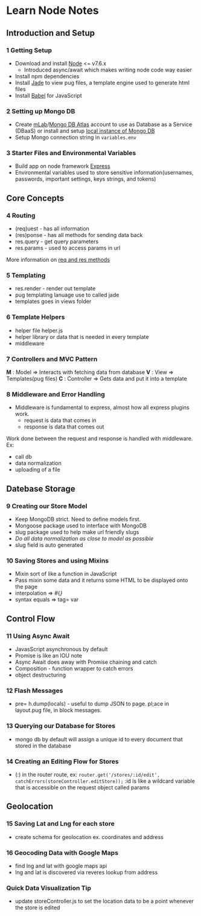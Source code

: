 # Learn Node Notes

## Introduction and Setup

### 1 Getting Setup
- Download and install [Node] <= v7.6.x
  - Introduced async/await which makes writing node code way easier
- Install npm dependencies
- Install [Jade] to view pug files, a template engine used to generate html files
- Install [Babel] for JavaScript

### 2 Setting up Mongo DB
- Create [mLab]/[Mongo DB Atlas] account to use as Database as a Service (DBaaS) or
  install and setup [local instance of Mongo DB]
- Setup Mongo connection string in `variables.env`

### 3 Starter Files and Environmental Variables
- Build app on node framework [Express]
- Environmental variables used to store sensitive information(usernames, passwords, important settings, keys strings, and tokens)

[Node]: http://www.hostingadvice.com/how-to/install-nodejs-ubuntu-14-04/#node-version-manager
[Jade]: https://packagecontrol.io/packages/Jade
[Babel]: https://packagecontrol.io/packages/Babel
[mLab]: https://mlab.com/
[Mongo DB Atlas]: https://www.mongodb.com/cloud/atlas
[local instance of Mongo DB]: https://www.digitalocean.com/community/tutorials/how-to-install-and-secure-mongodb-on-ubuntu-16-04
[Express]: https://expressjs.com/

## Core Concepts

### 4 Routing
- (req)uest - has all information
- (res)ponse - has all methods for sending data back
- res.query - get query parameters
- res.params - used to access params in url

More information on [req and res methods]

[req and res methods]: https://expressjs.com/en/4x/api.html

### 5 Templating
- res.render - render out template
- pug templating lanuage use to called jade
- templates goes in views folder

### 6 Template Helpers
- helper file helper.js
- helper library or data that is needed in every template
- middleware

### 7 Controllers and MVC Pattern
**M** : Model => Interacts with fetching data from database
**V** : View => Templates(pug files)
**C** : Controller => Gets data and put it into a template

### 8 Middleware and Error Handling
- Middleware is fundamental to express, almost how all express plugins work.
  - request is data that comes in
  - response is data that comes out

Work done between the request and response is handled with middleware.
Ex:
- call db
- data normalization
- uploading of a file

## Datebase Storage

### 9 Creating our Store Model
- Keep MongoDB strict. Need to define models first.
- Mongoose package used to interface with MongoDB
- slug package used to help make url friendly slugs
- *Do all data normalization as close to model as possible*
- slug field is auto generated

### 10 Saving Stores and using Mixins
- Mixin sort of like a function in JavaScript
- Pass mixin some data and it returns some HTML to be displayed onto the page
- interpolation => #{<var>}
- syntax equals => tag= var

## Control Flow

### 11 Using Async Await
- JavasScript asynchronous by default
- Promise is like an IOU note
- Async Await does away with Promise chaining and catch
- Composition - function wrapper to catch errors
- object destructuring

### 12 Flash Messages
- pre= h.dump(locals) - useful to dump JSON to page. pl;ace in layout.pug file, in block messages.

### 13 Querying our Database for Stores
- mongo db by default will assign a unique id to every document that stored in the database

### 14 Creating an Editing Flow for Stores
- (:<value>) in the router route, ex: `router.get('/stores/:id/edit', catchErrors(storeController.editStore));` :id is like a wildcard variable that is accessible on the request object called params

## Geolocation

### 15 Saving Lat and Lng for each store
- create schema for geolocation ex. coordinates and address

### 16 Geocoding Data with Google Maps
- find lng and lat with google maps api
- lng and lat is discovered via reveres lookup from address

### Quick Data Visualization Tip
- update storeController.js to set the location data to be a point whenever the store is edited
